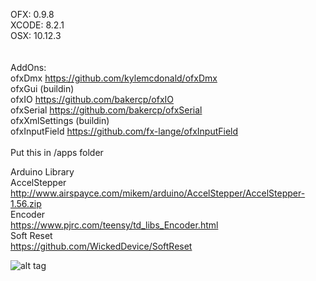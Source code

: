 OFX: 0.9.8 <br/>
XCODE: 8.2.1 <br/>
OSX: 10.12.3 <br/>
<br/>
<br/>
AddOns:<br/>
ofxDmx https://github.com/kylemcdonald/ofxDmx <br/>
ofxGui (buildin) <br/>
ofxIO https://github.com/bakercp/ofxIO <br/>
ofxSerial https://github.com/bakercp/ofxSerial <br/>
ofxXmlSettings (buildin)<br/>
ofxInputField https://github.com/fx-lange/ofxInputField <br/>
<br/>
Put this in /apps folder<br/>


Arduino Library <br/>
AccelStepper http://www.airspayce.com/mikem/arduino/AccelStepper/AccelStepper-1.56.zip <br/>
Encoder <br/>
https://www.pjrc.com/teensy/td_libs_Encoder.html <br/>
Soft Reset <br/>
https://github.com/WickedDevice/SoftReset <br/>

![alt tag](https://github.com/kennyviperhk/P_Yoho/blob/master/Readme_Position.png?raw=true)

